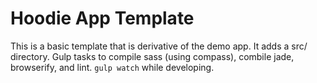 # Hoodie App Template

This is a basic template that is derivative of the demo app. It adds a src/
directory. Gulp tasks to compile sass (using compass), combile jade, browserify,
and lint. `gulp watch` while developing.

